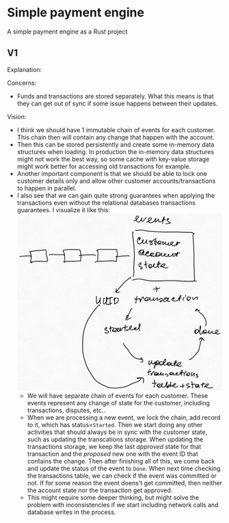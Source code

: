 # Simple payment engine
A simple payment engine as a Rust project

## V1
Explanation:

Concerns:
- Funds and transactions are stored separately. What this means is that they can get out of sync if some issue happens between their updates.

Vision:
- I think we should have 1 immutable chain of events for each customer. This chain then 
will contain any change that happen with the account.
- Then this can be stored persistently and create some in-memory data structures when loading. In production the in-memory data structures might not work the best way, so some cache with key-value storage might work better for accessing old transactions for example.
- Another important component is that we should be able to lock one customer details only and allow other customer accounts/transactions to happen in parallel.
- I also see that we can gain quite strong guarantees when applying the transactions even without the relational databases transactions guarantees. I visualize it like this:
![](./Simple%20Payment%20Engine%20V2%20visualisation.jpg)
    - We will have separate chain of events for each customer. These events represent any change of state for the customer, including transactions, disputes, etc..
    - When we are processing a new event, we lock the chain, add record to it, which has status=`Started`. Then we start doing any other activities that should always be in sync with the customer state, such as updating the transcations storage. When updating the transactions storage, we keep the last *approved* state for that transaction and the *proposed* new one with the event ID that contains the change. Then after finishing all of this, we come back and update the status of the event to `Done`. When next time checking the transactions table, we can check if the event was committed or not. If for some reason the event doens't get committed, then neither the account state nor the transaction get approved.
    - This might require some deeper thinking, but might solve the problem with inconsistencies if we start including network calls and database writes in the process.